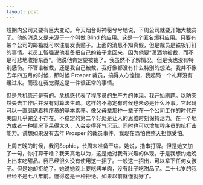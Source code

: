 ```yaml
---
layout: post
---
```


短期内公司又要有巨大变动。今天烟台哥神秘兮兮地说，下周公司就要开始大裁员了。他的消息又是来源于一个叫做 Blind 的应用。这是一个匿名爆料应用。只要有某个公司的邮箱就可以注册发表贴子。上面的消息不知真假，但是裁员是铁板钉钉的事情。老员工智强说他准备把自己的箱子拿回来，因为他要“潇洒地被裁，而不是可悲地收拾东西”。他说他肯定要被裁了。我虽然不了解情况。但是我也没有特别感伤。不管谁被裁，还是我自己被裁，我好像都没有什么特别的想法。我并不像去年四五月的时候，那时候 Prosper 裁员，搞得人心惶惶，我起码一个礼拜没有缓过来。而现在我觉得这是一件很正常的事情。

但是危机感还是有的。危机感代表了程序员的生产力的体现。我开始刷题。以防突然失去工作后并没有对算法生疏。这样的不稳定有时候也未必是什么坏事。它起码可以一直磨砺着程序员的基本素养。像父母辈那种一辈子在一个公司工作的时代在美国几乎完全不存在。不稳定的第二个好处是让人的思维时刻保持活力。在一个地方或者一种情况下呆得太久，人会变得死气沉沉。同时也可以增加程序员的抗打击能力。试想如果没有去年 Prosper 的裁员事件，我现在恐怕也整天担惊受怕。

上周五晚的时候，我问Sophie，长周末准备干啥。她说，撸串打牌。但是她又加了一句，你打算干啥？我天真地以为，这是她对我有兴趣的体现。于是我想约她晚上出来吃甜品。我已经很久没有使用这一招了。一般这一招出，可以拿下任何女孩子。但是她却拒绝了。她说她晚上要吃烤羊肉，没有肚子吃甜品了。二十七岁的我已经不是七八年前。懂得这是一种拒绝。如果以前就懂就好了。